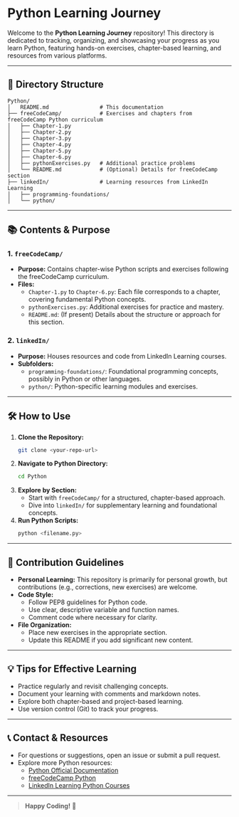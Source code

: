 # Python Learning Journey

Welcome to the **Python Learning Journey** repository! This directory is dedicated to tracking, organizing, and showcasing your progress as you learn Python, featuring hands-on exercises, chapter-based learning, and resources from various platforms.

---

## 📁 Directory Structure

```
Python/
│   README.md                # This documentation
├── freeCodeCamp/            # Exercises and chapters from freeCodeCamp Python curriculum
│   ├── Chapter-1.py
│   ├── Chapter-2.py
│   ├── Chapter-3.py
│   ├── Chapter-4.py
│   ├── Chapter-5.py
│   ├── Chapter-6.py
│   ├── pythonExercises.py   # Additional practice problems
│   └── README.md            # (Optional) Details for freeCodeCamp section
├── linkedIn/                # Learning resources from LinkedIn Learning
│   ├── programming-foundations/
│   └── python/
```

---

## 📚 Contents & Purpose

### 1. `freeCodeCamp/`

- **Purpose:** Contains chapter-wise Python scripts and exercises following the freeCodeCamp curriculum.
- **Files:**
  - `Chapter-1.py` to `Chapter-6.py`: Each file corresponds to a chapter, covering fundamental Python concepts.
  - `pythonExercises.py`: Additional exercises for practice and mastery.
  - `README.md`: (If present) Details about the structure or approach for this section.

### 2. `linkedIn/`

- **Purpose:** Houses resources and code from LinkedIn Learning courses.
- **Subfolders:**
  - `programming-foundations/`: Foundational programming concepts, possibly in Python or other languages.
  - `python/`: Python-specific learning modules and exercises.

---

## 🛠️ How to Use

1. **Clone the Repository:**
   ```bash
   git clone <your-repo-url>
   ```
2. **Navigate to Python Directory:**
   ```bash
   cd Python
   ```
3. **Explore by Section:**
   - Start with `freeCodeCamp/` for a structured, chapter-based approach.
   - Dive into `linkedIn/` for supplementary learning and foundational concepts.
4. **Run Python Scripts:**
   ```bash
   python <filename.py>
   ```

---

## 📝 Contribution Guidelines

- **Personal Learning:** This repository is primarily for personal growth, but contributions (e.g., corrections, new exercises) are welcome.
- **Code Style:**
  - Follow PEP8 guidelines for Python code.
  - Use clear, descriptive variable and function names.
  - Comment code where necessary for clarity.
- **File Organization:**
  - Place new exercises in the appropriate section.
  - Update this README if you add significant new content.

---

## 💡 Tips for Effective Learning

- Practice regularly and revisit challenging concepts.
- Document your learning with comments and markdown notes.
- Explore both chapter-based and project-based learning.
- Use version control (Git) to track your progress.

---

## 📞 Contact & Resources

- For questions or suggestions, open an issue or submit a pull request.
- Explore more Python resources:
  - [Python Official Documentation](https://docs.python.org/3/)
  - [freeCodeCamp Python](https://www.freecodecamp.org/learn/scientific-computing-with-python/)
  - [LinkedIn Learning Python Courses](https://www.linkedin.com/learning/topics/python)

---

> **Happy Coding!** 🚀
